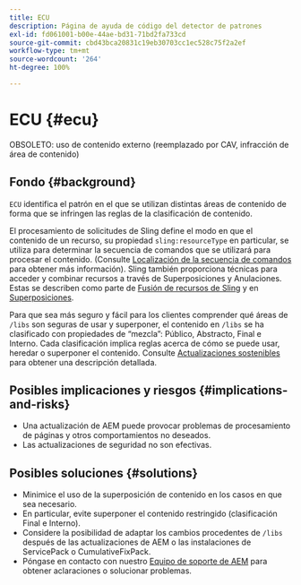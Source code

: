 ```yaml
---
title: ECU
description: Página de ayuda de código del detector de patrones
exl-id: fd061001-b00e-44ae-bd31-71bd2fa733cd
source-git-commit: cbd43bca20831c19eb30703cc1ec528c75f2a2ef
workflow-type: tm+mt
source-wordcount: '264'
ht-degree: 100%

---
```


# ECU {#ecu}

OBSOLETO: uso de contenido externo (reemplazado por CAV, infracción de área de contenido)

## Fondo {#background}

`ECU` identifica el patrón en el que se utilizan distintas áreas de contenido de forma que se infringen las reglas de la clasificación de contenido.

El procesamiento de solicitudes de Sling define el modo en que el contenido de un recurso, su propiedad `sling:resourceType` en particular, se utiliza para determinar la secuencia de comandos que se utilizará para procesar el contenido. (Consulte [Localización de la secuencia de comandos](https://experienceleague.adobe.com/docs/experience-manager-65/developing/introduction/the-basics.html?lang=es#locating-the-script) para obtener más información). Sling también proporciona técnicas para acceder y combinar recursos a través de Superposiciones y Anulaciones. Estas se describen como parte de [Fusión de recursos de Sling](https://experienceleague.adobe.com/docs/experience-manager-65/developing/platform/sling-resource-merger.html?lang=es) y en [Superposiciones](https://experienceleague.adobe.com/docs/experience-manager-65/developing/platform/overlays.html?lang=es).

Para que sea más seguro y fácil para los clientes comprender qué áreas de `/libs` son seguras de usar y superponer, el contenido en `/libs` se ha clasificado con propiedades de “mezcla”: Público, Abstracto, Final e Interno. Cada clasificación implica reglas acerca de cómo se puede usar, heredar o superponer el contenido. Consulte [Actualizaciones sostenibles](https://experienceleague.adobe.com/docs/experience-manager-65/deploying/upgrading/sustainable-upgrades.html?lang=es) para obtener una descripción detallada.

## Posibles implicaciones y riesgos {#implications-and-risks}

* Una actualización de AEM puede provocar problemas de procesamiento de páginas y otros comportamientos no deseados.
* Las actualizaciones de seguridad no son efectivas.

## Posibles soluciones {#solutions}

* Minimice el uso de la superposición de contenido en los casos en que sea necesario.
* En particular, evite superponer el contenido restringido (clasificación Final e Interno).
* Considere la posibilidad de adaptar los cambios procedentes de `/libs` después de las actualizaciones de AEM o las instalaciones de ServicePack o CumulativeFixPack.
* Póngase en contacto con nuestro [Equipo de soporte de AEM](https://helpx.adobe.com/es/enterprise/using/support-for-experience-cloud.html) para obtener aclaraciones o solucionar problemas.
